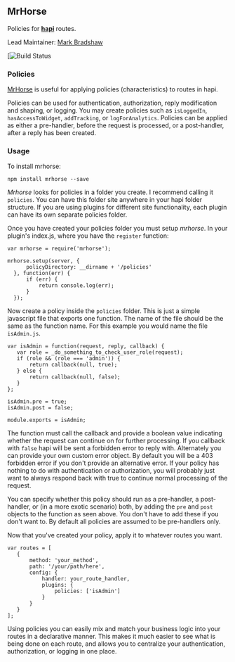 ## MrHorse

Policies for [**hapi**](https://github.com/hapijs/hapi) routes.

Lead Maintainer: [Mark Bradshaw](https://github.com/mark-bradshaw)

[![Build Status](https://travis-ci.org/mark-bradshaw/mrhorse.svg?branch=master)

### Policies

[MrHorse](https://github.com/mark-bradshaw/mrhorse) is useful for applying policies (characteristics) to routes in hapi.

Policies can be used for authentication, authorization, reply modification and shaping, or logging.  You may create policies such as `isLoggedIn`, `hasAccessToWidget`, `addTracking`, or `logForAnalytics`.  Policies can be applied as either a pre-handler, before the request is processed, or a post-handler, after a reply has been created.

### Usage

To install mrhorse:

```
npm install mrhorse --save
```

*Mrhorse* looks for policies in a folder you create.  I recommend calling it `policies`.  You can have this folder site anywhere in your hapi folder structure.  If you are using plugins for different site functionality, each plugin can have its own separate policies folder.

Once you have created your policies folder you must setup *mrhorse*.  In your plugin's index.js, where you have the `register` function:

```
var mrhorse = require('mrhorse');

mrhorse.setup(server, {
      policyDirectory: __dirname + '/policies'
  }, function(err) {
      if (err) {
          return console.log(err);
      }
  });
```

Now create a policy inside the `policies` folder.  This is just a simple javascript file that exports one function.  The name of the file should be the same as the function name.  For this example you would name the file `isAdmin.js`.

```
var isAdmin = function(request, reply, callback) {
   var role = _do_something_to_check_user_role(request);
   if (role && (role === 'admin')) {
       return callback(null, true);
   } else {
       return callback(null, false);
   }
};

isAdmin.pre = true;
isAdmin.post = false;

module.exports = isAdmin;
```

The function must call the callback and provide a boolean value indicating whether the request can continue on for further processing.  If you callback with `false` hapi will be sent a forbidden error to reply with.  Alternately you can provide your own custom error object.  By default you will be a 403 forbidden error if you don't provide an alternative error.  If your policy has nothing to do with authentication or authorization, you will probably just want to always respond back with true to continue normal processing of the request.

You can specify whether this policy should run as a pre-handler, a post-handler, or (in a more exotic scenario) both, by adding the `pre` and `post` objects to the function as seen above.  You don't have to add these if you don't want to.  By default all policies are assumed to be pre-handlers only.

Now that you've created your policy, apply it to whatever routes you want.

```
var routes = [
   {
       method: 'your_method',
       path: '/your/path/here',
       config: {
           handler: your_route_handler,
           plugins: {
               policies: ['isAdmin']
           }
       }
   }
];
```

Using policies you can easily mix and match your business logic into your routes in a declarative manner.  This makes it much easier to see what is being done on each route, and allows you to centralize your authentication, authorization, or logging in one place.